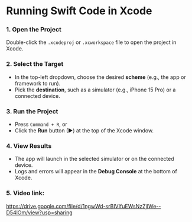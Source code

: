# Running Swift Code in Xcode

### 1. Open the Project
Double-click the `.xcodeproj` or `.xcworkspace` file to open the project in Xcode.

### 2. Select the Target
- In the top-left dropdown, choose the desired **scheme** (e.g., the app or framework to run).
- Pick the **destination**, such as a simulator (e.g., iPhone 15 Pro) or a connected device.

### 3. Run the Project
- Press `Command + R`, or
- Click the **Run** button (▶) at the top of the Xcode window.

### 4. View Results
- The app will launch in the selected simulator or on the connected device.
- Logs and errors will appear in the **Debug Console** at the bottom of Xcode.

### 5. Video link:
https://drive.google.com/file/d/1ngwWd-srBIVIfuEWsNzZjIWe--D54lOm/view?usp=sharing
